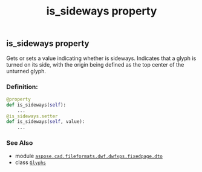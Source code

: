﻿---
title: is_sideways property
second_title: Aspose.CAD for Python via .NET API References
description: 
type: docs
weight: 160
url: /python-net/aspose.cad.fileformats.dwf.dwfxps.fixedpage.dto/glyphs/is_sideways/
is_root: false
---

## is_sideways property


Gets or sets a value indicating whether is sideways.
Indicates that a glyph is turned on its side,
with the origin being defined as the top center of the unturned glyph.
### Definition:
```python
@property
def is_sideways(self):
    ...
@is_sideways.setter
def is_sideways(self, value):
    ...
```

### See Also
* module [`aspose.cad.fileformats.dwf.dwfxps.fixedpage.dto`](../../)
* class [`Glyphs`](/cad/python-net/aspose.cad.fileformats.dwf.dwfxps.fixedpage.dto/glyphs)
